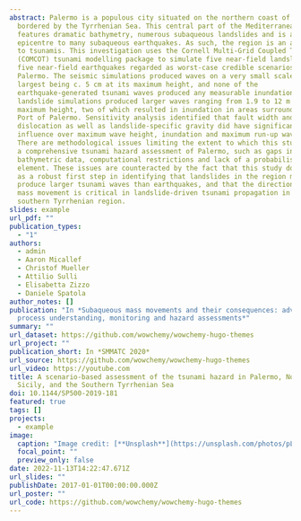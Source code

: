 ```yaml
---
abstract: Palermo is a populous city situated on the northern coast of Sicily,
  bordered by the Tyrrhenian Sea. This central part of the Mediterranean Sea
  features dramatic bathymetry, numerous subaqueous landslides and is also the
  epicentre to many subaqueous earthquakes. As such, the region is an area prone
  to tsunamis. This investigation uses the Cornell Multi-Grid Coupled Tsunami
  (COMCOT) tsunami modelling package to simulate five near-field landslides, and
  five near-field earthquakes regarded as worst-case credible scenarios for
  Palermo. The seismic simulations produced waves on a very small scale, the
  largest being c. 5 cm at its maximum height, and none of the
  earthquake-generated tsunami waves produced any measurable inundation. The
  landslide simulations produced larger waves ranging from 1.9 to 12 m in
  maximum height, two of which resulted in inundation in areas surrounding the
  Port of Palermo. Sensitivity analysis identified that fault width and
  dislocation as well as landslide-specific gravity did have significant
  influence over maximum wave height, inundation and maximum run-up wave height.
  There are methodological issues limiting the extent to which this study forms
  a comprehensive tsunami hazard assessment of Palermo, such as gaps in
  bathymetric data, computational restrictions and lack of a probabilistic
  element. These issues are counteracted by the fact that this study does serve
  as a robust first step in identifying that landslides in the region may
  produce larger tsunami waves than earthquakes, and that the directionality of
  mass movement is critical in landslide-driven tsunami propagation in the
  southern Tyrrhenian region.
slides: example
url_pdf: ""
publication_types:
  - "1"
authors:
  - admin
  - Aaron Micallef
  - Christof Mueller
  - Attilio Sulli
  - Elisabetta Zizzo
  - Daniele Spatola
author_notes: []
publication: "In *Subaqueous mass movements and their consequences: advances in
  process understanding, monitoring and hazard assessments*"
summary: ""
url_dataset: https://github.com/wowchemy/wowchemy-hugo-themes
url_project: ""
publication_short: In *SMMATC 2020*
url_source: https://github.com/wowchemy/wowchemy-hugo-themes
url_video: https://youtube.com
title: A scenario-based assessment of the tsunami hazard in Palermo, Northern
  Sicily, and the Southern Tyrrhenian Sea
doi: 10.1144/SP500-2019-181
featured: true
tags: []
projects:
  - example
image:
  caption: "Image credit: [**Unsplash**](https://unsplash.com/photos/pLCdAaMFLTE)"
  focal_point: ""
  preview_only: false
date: 2022-11-13T14:22:47.671Z
url_slides: ""
publishDate: 2017-01-01T00:00:00.000Z
url_poster: ""
url_code: https://github.com/wowchemy/wowchemy-hugo-themes
---
```

